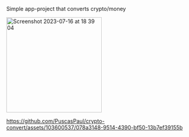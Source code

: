 Simple app-project that converts crypto/money

<img width="250" alt="Screenshot 2023-07-16 at 18 39 04" src="https://github.com/PuscasPaul/crypto-convert/assets/103600537/3cc70d89-af32-4574-9760-21afc7b3752b">


https://github.com/PuscasPaul/crypto-convert/assets/103600537/078a3148-9514-4390-bf50-13b7ef39155b

